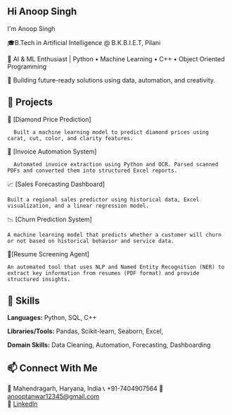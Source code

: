 ## Hi  Anoop Singh

I'm Anoop Singh

🎓B.Tech in Artificial Intelligence @ B.K.B.I.E.T, Pilani  

🤖 AI & ML Enthusiast | Python • Machine Learning • C++  •  Object Oriented Programming

💼 Building future-ready solutions using data, automation, and creativity.

## 🚀 Projects
💎 [Diamond Price Prediction]
     
      Built a machine learning model to predict diamond prices using carat, cut, color, and clarity features.  

🧾 [Invoice Automation System]
     
      Automated invoice extraction using Python and OCR. Parsed scanned PDFs and converted them into structured Excel reports.
 
 📈 [Sales Forecasting Dashboard]
   
    Built a regional sales predictor using historical data, Excel visualization, and a linear regression model.

📉 [Churn Prediction System]
  
    A machine learning model that predicts whether a customer will churn or not based on historical behavior and service data.

🤖[Resume Screening Agent]
      
    An automated tool that uses NLP and Named Entity Recognition (NER) to extract key information from resumes (PDF format) and provide structured insights.

   ## 🧠 Skills
**Languages:** Python, SQL, C++

**Libraries/Tools:** Pandas, Scikit-learn, Seaborn, Excel, 

**Domain Skills:** Data Cleaning, Automation, Forecasting, Dashboarding 


## 📫 Connect With Me

📍 Mahendragarh, Haryana, India 
📞 +91-7404907564
📧 anooptanwar12345@gmail.com  
🔗 [LinkedIn](www.linkedin.com/in/anoop-singh-839721306)  

<!--
-->

